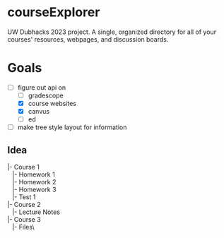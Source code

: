 # courseExplorer
UW Dubhacks 2023 project.
A single, organized directory for all of your courses' resources, webpages, and discussion boards.

# Goals
- [ ] figure out api on
    - [ ] gradescope
    - [x] course websites
    - [x] canvus
    - [ ] ed
- [ ] make tree style layout for information
      
## Idea
|- Course 1\
&ensp; |- Homework 1\
&ensp; |- Homework 2\
&ensp; |- Homework 3\
&ensp; |- Test 1\
|- Course 2\
&ensp; |- Lecture Notes\
|- Course 3\
&ensp; |- Files\
